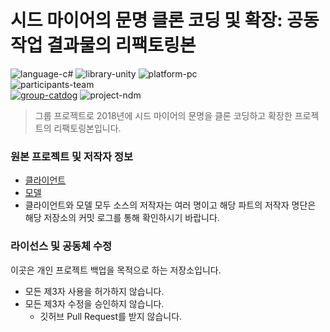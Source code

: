 # 시드 마이어의 문명 클론 코딩 및 확장: 공동 작업 결과물의 리팩토링본

![language-c#][language-c#] ![library-unity][library-unity] ![platform-pc][platform-pc]
<br>
![participants-team][participants-team]
<br>
[![group-catdog][catdog-image]][catdog-url] ![project-ndm][project-ndm]

> 그룹 프로젝트로 2018년에 시드 마이어의 문명을 클론 코딩하고 확장한 프로젝트의 리팩토링본입니다.

### 원본 프로젝트 및 저작자 정보

  * [클라이언트](https://github.com/nestiank/extended-civilization-client-2018)
  * [모델](https://github.com/nestiank/extended-civilization-model-2018)
  * 클라이언트와 모델 모두 소스의 저작자는 여러 명이고 해당 파트의 저작자 명단은 해당 저장소의 커밋 로그를 통해 확인하시기 바랍니다.

### 라이선스 및 공동체 수정

이곳은 개인 프로젝트 백업을 목적으로 하는 저장소입니다.

  * 모든 제3자 사용을 허가하지 않습니다.
  * 모든 제3자 수정을 승인하지 않습니다.
    * 깃허브 Pull Request를 받지 않습니다.

<!-- Image definitions -->
[catdog-image]: https://img.shields.io/badge/Group-CAT&DOG-red
[catdog-url]: https://catdog.korea.ac.kr
[project-ndm]: https://img.shields.io/badge/Project-Nexon%20Dream%20Makers-00355f
[language-c#]: https://img.shields.io/badge/Language-C%23-orange
[library-unity]: https://img.shields.io/badge/Library-Unity-green
[platform-pc]: https://img.shields.io/badge/Platform-PC-yellowgreen
[participants-team]: https://img.shields.io/badge/Participants-Team%20Project-7aa3cc
